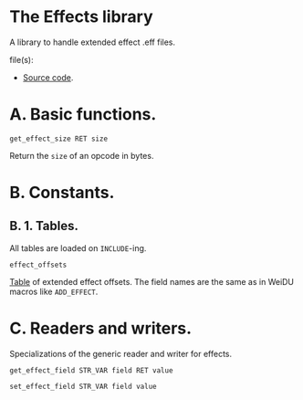# The Effects library

A library to handle extended effect .eff files.

file(s):

* [Source code](../../effects.tpa).

# A. Basic functions.

`get_effect_size RET size`

Return the `size` of an opcode in bytes.

# B. Constants.

## B. 1. Tables.

All tables are loaded on `INCLUDE`-ing.

`effect_offsets`

[Table](../../resources/2da/effects/offsets.2da) of extended effect offsets. The field names are the same as in WeiDU macros like `ADD_EFFECT`.

# C. Readers and writers.

Specializations of the generic reader and writer for effects.

`get_effect_field STR_VAR field RET value`

`set_effect_field STR_VAR field value`
